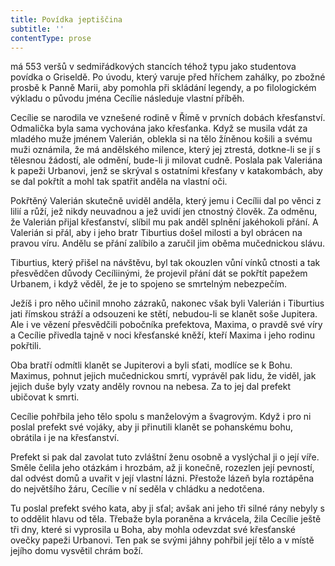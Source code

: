 ```yaml
---
title: Povídka jeptiščina
subtitle: ''
contentType: prose
---
```


<section>

má 553 veršů v sedmiřádkových stancích téhož typu jako studentova povídka o Griseldě. Po úvodu, který varuje před hříchem zahálky, po zbožné prosbě k Panně Marii, aby pomohla při skládání legendy, a po filologickém výkladu o původu jména Cecílie následuje vlastní příběh.

</section>

<section>

Cecílie se narodila ve vznešené rodině v Římě v prvních dobách křesťanství. Odmalička byla sama vychována jako křesťanka. Když se musila vdát za mladého muže jménem Valerián, oblekla si na tělo žíněnou košili a svému muži oznámila, že má andělského milence, který jej ztrestá, dotkne-li se jí s tělesnou žádostí, ale odmění, bude-li ji milovat cudně. Poslala pak Valeriána k papeži Urbanovi, jenž se skrýval s ostatními křesťany v katakombách, aby se dal pokřtít a mohl tak spatřit anděla na vlastní oči.

Pokřtěný Valerián skutečně uviděl anděla, který jemu i Cecílii dal po věnci z lilií a růží, jež nikdy neuvadnou a jež uvidí jen ctnostný člověk. Za odměnu, že Valerián přijal křesťanství, slíbil mu pak anděl splnění jakéhokoli přání. A Valerián si přál, aby i jeho bratr Tiburtius došel milosti a byl obrácen na pravou víru. Andělu se přání zalíbilo a zaručil jim oběma mučednickou slávu.

Tiburtius, který přišel na návštěvu, byl tak okouzlen vůní vínků ctnosti a tak přesvědčen důvody Cecíliinými, že projevil přání dát se pokřtít papežem Urbanem, i když věděl, že je to spojeno se smrtelným nebezpečím.

Ježíš i pro něho učinil mnoho zázraků, nakonec však byli Valerián i Tiburtius jati římskou stráží a odsouzeni ke stětí, nebudou-li se klanět soše Jupitera. Ale i ve vězení přesvědčili pobočníka prefektova, Maxima, o pravdě své víry a Cecílie přivedla tajně v noci křesťanské kněží, kteří Maxima i jeho rodinu pokřtili.

Oba bratří odmítli klanět se Jupiterovi a byli sťati, modlíce se k Bohu. Maximus, pohnut jejich mučednickou smrtí, vyprávěl pak lidu, že viděl, jak jejich duše byly vzaty anděly rovnou na nebesa. Za to jej dal prefekt ubičovat k smrti.

Cecílie pohřbila jeho tělo spolu s manželovým a švagrovým. Když i pro ni poslal prefekt své vojáky, aby ji přinutili klanět se pohanskému bohu, obrátila i je na křesťanství.

Prefekt si pak dal zavolat tuto zvláštní ženu osobně a vyslýchal ji o její víře. Směle čelila jeho otázkám i hrozbám, až ji konečně, rozezlen její pevností, dal odvést domů a uvařit v její vlastní lázni. Přestože lázeň byla roztápěna do největšího žáru, Cecílie v ní seděla v chládku a nedotčena.

Tu poslal prefekt svého kata, aby ji sťal; avšak ani jeho tři silné rány nebyly s to oddělit hlavu od těla. Třebaže byla poraněna a krvácela, žila Cecílie ještě tři dny, které si vyprosila u Boha, aby mohla odevzdat své křesťanské ovečky papeži Urbanovi. Ten pak se svými jáhny pohřbil její tělo a v místě jejího domu vysvětil chrám boží.

</section>

[^1]: Láska vítězí nade vším. _Pozn. překl._

[^2]: Je otázka, kterého ustanovení práva použít. Fráze, kterou půhončí nejčastěji slyšel při soudních přelíčeních. _Pozn. překl._

[^3]: Požehnejte – častý výkřik vyjadřující překvapení nebo hrůzu a přivolávající požehnání svatých ochránců. _Pozn. překl._

[^4]: Jed. _Pozn. překl._

[^5]: Do tvých rukou (se odevzdáváme, Pane) – z lat. modlitby. _Pozn. překl._

[^6]: Kdo tam? _Pozn. překl._

[^7]: Živitelko vykupitelov – označení matky Ježíšovy. _Pozn. překl._

[^8]: Probůh. _Pozn. překl._

[^9]: Na počátku (bylo slovo). Úvodní věta biblického evangelia sv. Jana. _Pozn. překl._

[^10]: Žena je mužova zkáza. Chaucer ve svém smyslu pro humor nechá Kokrháče překládat tento výrok právě opačně. _Pozn. překl._

[^11]: Kořen všeho zla je chtíč. _Pozn. překl._

[^12]: Mnohokrát děkuji. _Pozn. překl._

[^13]: Jako přednášející profesor, tedy zasvěceně. _Pozn. překl._

[^14]: Ty, který s otcem (Bohem a Duchem svátým žiješ a kraluješ jako Bůh po všechna století. Amen.). Začátek latinské žehnací formule. _Pozn. překl._

[^15]: Bůh s tímto domem – pozdrav. _Pozn. překl._

[^16]: Pravím vám bez pochyby. _Pozn. překl._

[^17]: Vyneslo srdce mé (slovo dobré) – latinská slovní hříčka, začátek pětačtyřicátého biblického žalmu, současně eructare znamená „říhati“. _Pozn. překl._

[^18]: Vyhovím, zalíbím se. Podle prvního slova biblického žalmu a křesťanského hymnu. _Pozn. překl._

[^19]: Vysvětlování neznámého pojmu ještě méně známým. _Pozn. překl._

[^20]: Doslov je obsažen v knižním vydání titulu, vzhledem k licenčním omezením nemohl být převzat do e-knihy. _Pozn. red._

[^21]: V zájmu srozumitelnosti textu a současně plynulosti četby jsou vysvětlivky cizojazyčných (většinou latinských) výrazů připojeny přímo k místu použití těchto slov či úsloví. _Pozn. red._
